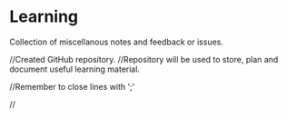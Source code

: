 # Learning
Collection of miscellanous notes and feedback or issues.

//Created GitHub repository.
//Repository will be used to store, plan and document useful learning material.

//Remember to close lines with ';'

//
